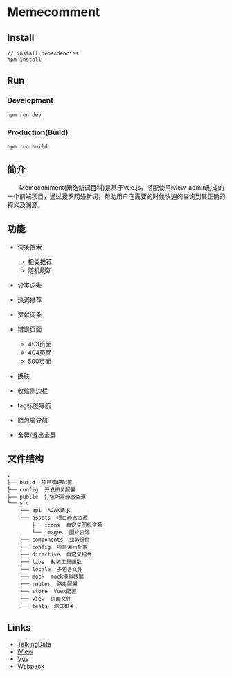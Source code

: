 

# Memecomment







## Install
```bush
// install dependencies
npm install
```
## Run
### Development
```bush
npm run dev
```
### Production(Build)
```bush
npm run build
```

## 简介
&emsp;&emsp;Memecomment(网络新词百科)是基于Vue.js，搭配使用iview-admin形成的一个前端项目，通过搜罗网络新词，帮助用户在需要的时候快速的查询到其正确的释义及渊源。

## 功能


- 词条搜索
    - 相关推荐
    - 随机刷新
- 分类词条
- 热词推荐
- 贡献词条

- 错误页面
    - 403页面
    - 404页面
    - 500页面

- 换肤
- 收缩侧边栏
- tag标签导航
- 面包屑导航
- 全屏/退出全屏


## 文件结构
```shell
.
├── build  项目构建配置
├── config  开发相关配置
├── public  打包所需静态资源
└── src
    ├── api  AJAX请求
    └── assets  项目静态资源
        ├── icons  自定义图标资源
        └── images  图片资源
    ├── components  业务组件
    ├── config  项目运行配置
    ├── directive  自定义指令
    ├── libs  封装工具函数
    ├── locale  多语言文件
    ├── mock  mock模拟数据
    ├── router  路由配置
    ├── store  Vuex配置
    ├── view  页面文件
    └── tests  测试相关
```

## Links

- [TalkingData](https://github.com/TalkingData)
- [iView](https://github.com/iview/iview)
- [Vue](https://github.com/vuejs/vue)
- [Webpack](https://github.com/webpack/webpack)

